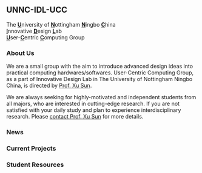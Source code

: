 ## UNNC-IDL-UCC

The <u><b>U</b></u>niversity of <u><b>N</b></u>ottingham <u><b>N</b></u>ingbo <u><b>C</b></u>hina <br> <u><b>I</b></u>nnovative <u><b>D</b></u>esign <u><b>L</b></u>ab <br> <u><b>U</b></u>ser-<u><b>C</b></u>entric <u><b>C</b></u>omputing Group

### About Us

  We are a small group with the aim to introduce advanced design ideas into practical computing hardwares/softwares. User-Centric Computing Group, as a part of Innovative Design Lab in The University of Nottingham Ningbo China, is directed by [Prof. Xu Sun](https://www.nottingham.edu.cn/en/science-engineering/staffprofile/xu-sun-.aspx).
  
  We are always seeking for highly-motivated and independent students from all majors, who are interested in cutting-edge research. If you are not satisfied with your daily study and plan to experience interdisciplinary research. Please [contact Prof. Xu Sun](mailto:xu.sun@nottingham.edu.cn) for more details. 

### News


### Current Projects


### Student Resources

